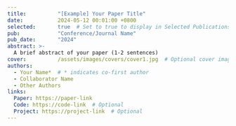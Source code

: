 ```yaml
---
title:          "[Example] Your Paper Title"
date:           2024-05-12 00:01:00 +0800
selected:       true  # Set to true to display in Selected Publications
pub:            "Conference/Journal Name"
pub_date:       "2024"
abstract: >-
  A brief abstract of your paper (1-2 sentences)
cover:          /assets/images/covers/cover1.jpg  # Optional cover image
authors:
  - Your Name*  # * indicates co-first author
  - Collaborator Name
  - Other Authors
links:
  Paper: https://paper-link
  Code: https://code-link  # Optional
  Project: https://project-link  # Optional
---
```


<!-- ---
title:          "你的论文标题"
date:           2024-05-12 00:01:00 +0800
selected:       true  # 设置为true才会在Selected Publications中显示
pub:            "会议/期刊名称"
pub_date:       "2024"
abstract: >-
  论文的简短摘要（1-2句话）
cover:          /assets/images/covers/cover1.jpg  # 可选的封面图片
authors:
  - 你的名字*  # *表示共同第一作者
  - 合作者姓名
  - 其他作者
links:
  Paper: https://论文链接
  Code: https://代码链接  # 可选
  Project: https://项目链接  # 可选
--- -->